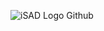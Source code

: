 ![iSAD Logo Github](https://github.com/sirx2713/DoMore_D3/assets/122817303/80a40aaa-62d8-4342-a233-cbee3716a355)
